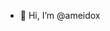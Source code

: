 - 👋 Hi, I’m @ameidox

<!---
ameidox/ameidox is a ✨ special ✨ repository because its `README.md` (this file) appears on your GitHub profile.
You can click the Preview link to take a look at your changes.
--->
